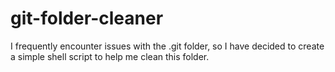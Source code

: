 # git-folder-cleaner
I frequently encounter issues with the .git folder, so I have decided to create a simple shell script to help me clean this folder.

